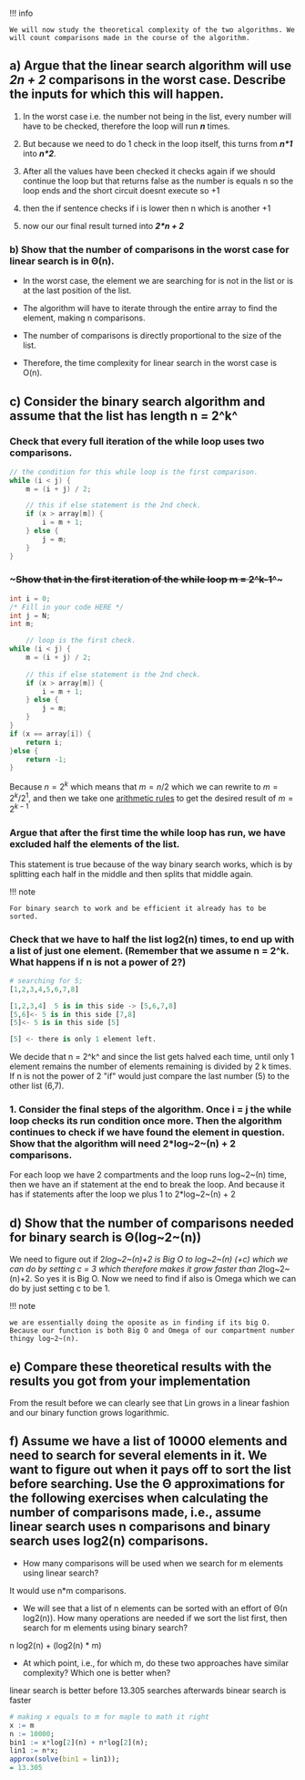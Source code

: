 !!! info

    We will now study the theoretical complexity of the two algorithms. We will count comparisons made in the course of the algorithm.


## a) Argue that the linear search algorithm will use ***2n + 2*** comparisons in the worst case. Describe the inputs for which this will happen.


1. In the worst case i.e. the number not being in the list, every number will have to be checked, therefore the loop will run ***n*** times.

2. But because we need to do 1 check in the loop itself, this turns from ***n\*1*** into ***n\*2***.
 
3. After all the values have been checked it checks again if we should continue the loop but that returns false as the number is equals n so the loop ends and the short circuit doesnt execute so +1

4. then the if sentence checks if i is lower then n which is another +1

5. now our our final result turned into ***2\*n + 2***



### b) Show that the number of comparisons in the worst case for linear search is in Θ(n).

* In the worst case, the element we are searching for is not in the list or is at the last position of the list.

* The algorithm will have to iterate through the entire array to find the element, making n comparisons.
  
* The number of comparisons is directly proportional to the size of the list.
  
* Therefore, the time complexity for linear search in the worst case is O(n).


## c) Consider the binary search algorithm and assume that the list has length n = 2^k^


### Check that every full iteration of the while loop uses two comparisons.

```c
// the condition for this while loop is the first comparison.
while (i < j) {  
    m = (i + j) / 2;  

	// this if else statement is the 2nd check.
    if (x > array[m]) {  
        i = m + 1;  
    } else {  
        j = m;  
    }  
}  
```


### ~~~Show that in the first iteration of the while loop m = 2^k-1^~~~

```c
int i = 0;  
/* Fill in your code HERE */  
int j = N;  
int m;  

	// loop is the first check.
while (i < j) {  
    m = (i + j) / 2;  
    
    // this if else statement is the 2nd check.
    if (x > array[m]) {  
        i = m + 1;  
    } else {  
        j = m;  
    }  
}  
if (x == array[i]) {  
    return i;  
}else {  
    return -1;  
}
```

Because $n=2^k$ which means that $m = n/2$ which we can rewrite to $m = 2^k /2^1$, and then we take one [arithmetic rules](General-math) to get the desired result of $m=2^{k-1}$



### Argue that after the first time the while loop has run, we have excluded half the elements of the list. 

This statement is true because of the way binary search works, which is by splitting each half in the middle and then splits that middle again.

!!! note

    For binary search to work and be efficient it already has to be sorted.



### Check that we have to half the list log2(n) times, to end up with a list of just one element. (Remember that we assume n = 2^k. What happens if n is not a power of 2?)

```py
# searching for 5;
[1,2,3,4,5,6,7,8]

[1,2,3,4]  5 is in this side -> [5,6,7,8]
[5,6]<- 5 is in this side [7,8]
[5]<- 5 is in this side [5]

[5] <- there is only 1 element left.

```
We decide that n = 2^k^ and since the list gets halved each time, until only 1 element remains the number of elements remaining is divided by 2 k times.
If n is not the power of 2 "if" would just compare the last number (5) to the other list (6,7).


### 1. Consider the final steps of the algorithm. Once i = j the while loop checks its run condition once more. Then the algorithm continues to check if we have found the element in question. Show that the algorithm will need 2*log~2~(n) + 2 comparisons. 

For each loop we have 2 compartments and the loop runs log~2~(n) time, then we have an if statement at the end to break the loop. And because it has if statements after the loop we plus 1 to 2*log~2~(n) + 2



## d) Show that the number of comparisons needed for binary search is Θ(log~2~(n))

We need to figure out if 2*log~2~(n)+2 is Big O to log~2~(n) (+c) which we can do by setting c = 3 which therefore makes it grow faster than 2*log~2~(n)+2.
So yes it is Big O.
Now we need to find if also is Omega which we can do by just setting c to be 1.


!!! note

    we are essentially doing the oposite as in finding if its big O.
    Because our function is both Big O and Omega of our compartment number thingy log~2~(n).


## e) Compare these theoretical results with the results you got from your implementation
From the result before we can clearly see that Lin grows in a linear fashion and our binary function grows logarithmic.

## f) Assume we have a list of 10000 elements and need to search for several elements in it. We want to figure out when it pays off to sort the list before searching. Use the Θ approximations for the following exercises when calculating the number of comparisons made, i.e., assume linear search uses n comparisons and binary search uses log2(n) comparisons.

* How many comparisons will be used when we search for m elements using linear search? 

It would use n*m comparisons.

* We will see that a list of n elements can be sorted with an effort of Θ(n log2(n)). How many operations are needed if we sort the list first, then search for m elements using binary search? 

n log2(n) + (log2(n) * m)


*  At which point, i.e., for which m, do these two approaches have similar complexity? Which one is better when?

linear search is better before 13.305 searches afterwards binear search is faster

```r
# making x equals to m for maple to math it right
x := m
n := 10000;
bin1 := x*log[2](n) + n*log[2](n);
lin1 := n*x; 
approx(solve(bin1 = lin1)); 
= 13.305
```